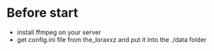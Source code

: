 # Before start
- install ffmpeg on your server
- get config.ini file from the_loraxxz and put it into the ./data folder
